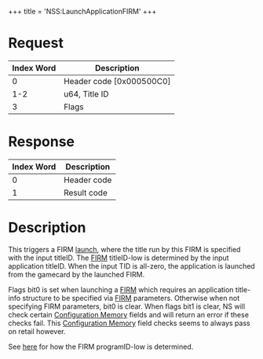 +++
title = 'NSS:LaunchApplicationFIRM'
+++

# Request

| Index Word | Description                |
|------------|----------------------------|
| 0          | Header code \[0x000500C0\] |
| 1-2        | u64, Title ID              |
| 3          | Flags                      |

# Response

| Index Word | Description |
|------------|-------------|
| 0          | Header code |
| 1          | Result code |

# Description

This triggers a FIRM [launch](PMApp:LaunchFIRMSetParams "wikilink"),
where the title run by this FIRM is specified with the input titleID.
The [FIRM](FIRM "wikilink") titleID-low is determined by the input
application titleID. When the input TID is all-zero, the application is
launched from the gamecard by the launched FIRM.

Flags bit0 is set when launching a [FIRM](FIRM "wikilink") which
requires an application title-info structure to be specified via
[FIRM](FIRM "wikilink") parameters. Otherwise when not specifying FIRM
parameters, bit0 is clear. When flags bit1 is clear, NS will check
certain [Configuration Memory](Configuration_Memory "wikilink") fields
and will return an error if these checks fail. This [Configuration
Memory](Configuration_Memory "wikilink") field checks seems to always
pass on retail however.

See [here](APT:GetProgramInfo "wikilink") for how the FIRM programID-low
is determined.